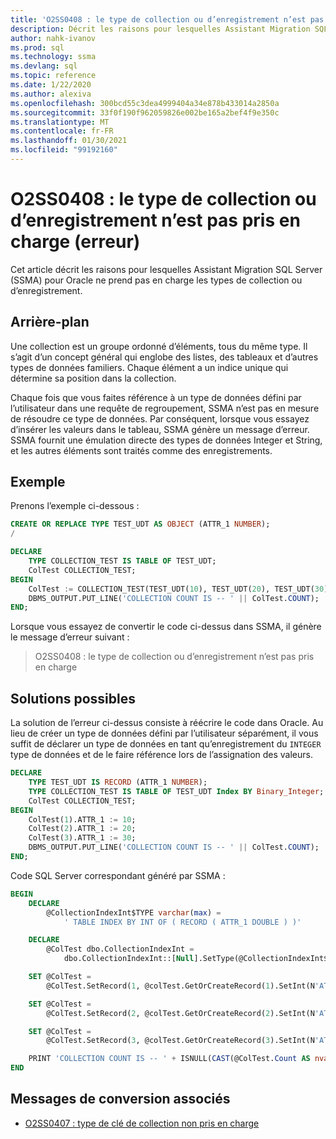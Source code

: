 ```yaml
---
title: 'O2SS0408 : le type de collection ou d’enregistrement n’est pas pris en charge (erreur)'
description: Décrit les raisons pour lesquelles Assistant Migration SQL Server (SSMA) pour Oracle ne prend pas en charge les types de collection ou d’enregistrement.
author: nahk-ivanov
ms.prod: sql
ms.technology: ssma
ms.devlang: sql
ms.topic: reference
ms.date: 1/22/2020
ms.author: alexiva
ms.openlocfilehash: 300bcd55c3dea4999404a34e878b433014a2850a
ms.sourcegitcommit: 33f0f190f962059826e002be165a2bef4f9e350c
ms.translationtype: MT
ms.contentlocale: fr-FR
ms.lasthandoff: 01/30/2021
ms.locfileid: "99192160"
---
```

# <a name="o2ss0408-collection-or-record-type-is-not-supported-error"></a>O2SS0408 : le type de collection ou d’enregistrement n’est pas pris en charge (erreur)

Cet article décrit les raisons pour lesquelles Assistant Migration SQL Server (SSMA) pour Oracle ne prend pas en charge les types de collection ou d’enregistrement.

## <a name="background"></a>Arrière-plan

Une collection est un groupe ordonné d’éléments, tous du même type. Il s’agit d’un concept général qui englobe des listes, des tableaux et d’autres types de données familiers. Chaque élément a un indice unique qui détermine sa position dans la collection.

Chaque fois que vous faites référence à un type de données défini par l’utilisateur dans une requête de regroupement, SSMA n’est pas en mesure de résoudre ce type de données. Par conséquent, lorsque vous essayez d’insérer les valeurs dans le tableau, SSMA génère un message d’erreur. SSMA fournit une émulation directe des types de données Integer et String, et les autres éléments sont traités comme des enregistrements.

## <a name="example"></a>Exemple

Prenons l’exemple ci-dessous :

```sql
CREATE OR REPLACE TYPE TEST_UDT AS OBJECT (ATTR_1 NUMBER);
/

DECLARE
    TYPE COLLECTION_TEST IS TABLE OF TEST_UDT;
    ColTest COLLECTION_TEST;
BEGIN
    ColTest := COLLECTION_TEST(TEST_UDT(10), TEST_UDT(20), TEST_UDT(30));
    DBMS_OUTPUT.PUT_LINE('COLLECTION COUNT IS -- ' || ColTest.COUNT);
END;
```

Lorsque vous essayez de convertir le code ci-dessus dans SSMA, il génère le message d’erreur suivant :

> O2SS0408 : le type de collection ou d’enregistrement n’est pas pris en charge

## <a name="possible-remedies"></a>Solutions possibles

La solution de l’erreur ci-dessus consiste à réécrire le code dans Oracle. Au lieu de créer un type de données défini par l’utilisateur séparément, il vous suffit de déclarer un type de données en tant qu’enregistrement du `INTEGER` type de données et de le faire référence lors de l’assignation des valeurs.

```sql
DECLARE
    TYPE TEST_UDT IS RECORD (ATTR_1 NUMBER);
    TYPE COLLECTION_TEST IS TABLE OF TEST_UDT Index BY Binary_Integer;
    ColTest COLLECTION_TEST;
BEGIN
    ColTest(1).ATTR_1 := 10;
    ColTest(2).ATTR_1 := 20;
    ColTest(3).ATTR_1 := 30;
    DBMS_OUTPUT.PUT_LINE('COLLECTION COUNT IS -- ' || ColTest.COUNT);
END;
```

Code SQL Server correspondant généré par SSMA :

```sql
BEGIN
    DECLARE
        @CollectionIndexInt$TYPE varchar(max) =
            ' TABLE INDEX BY INT OF ( RECORD ( ATTR_1 DOUBLE ) )'

    DECLARE
        @ColTest dbo.CollectionIndexInt =
            dbo.CollectionIndexInt::[Null].SetType(@CollectionIndexInt$TYPE)

    SET @ColTest =
        @ColTest.SetRecord(1, @colTest.GetOrCreateRecord(1).SetInt(N'ATTR_1', 10))

    SET @ColTest =
        @ColTest.SetRecord(2, @colTest.GetOrCreateRecord(2).SetInt(N'ATTR_1', 20))

    SET @ColTest =
        @ColTest.SetRecord(3, @colTest.GetOrCreateRecord(3).SetInt(N'ATTR_1', 30))

    PRINT 'COLLECTION COUNT IS -- ' + ISNULL(CAST(@ColTest.Count AS nvarchar(max)), '')
END
```

## <a name="related-conversion-messages"></a>Messages de conversion associés

* [O2SS0407 : type de clé de collection non pris en charge](o2ss0407.md)
